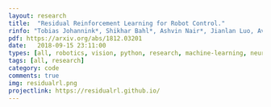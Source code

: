 ```yaml
---
layout: research
title:  "Residual Reinforcement Learning for Robot Control."
rinfo: "Tobias Johannink*, Shikhar Bahl*, Ashvin Nair*, Jianlan Luo, Avinash Kumar, Matthias Loskyll, Juan Aparicio Ojea, Eugen Solowjow, Sergey Levine. ICRA 2019."
pdf: https://arxiv.org/abs/1812.03201
date:   2018-09-15 23:11:00
types: [all, robotics, vision, python, research, machine-learning, neural-nets, pytorch, ros, rl]
tags: [all, research]
category: code
comments: true
img: residualrl.png
projectlink: https://residualrl.github.io/
---
```

